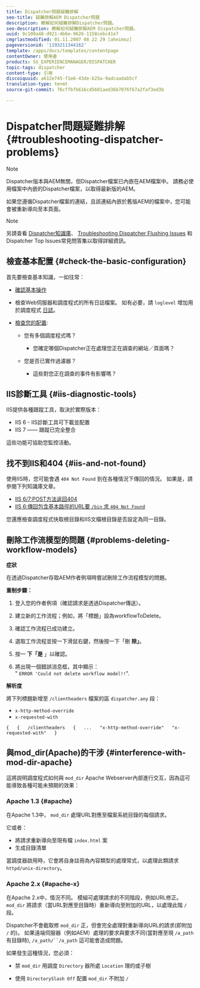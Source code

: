 ```yaml
---
title: Dispatcher問題疑難排解
seo-title: 疑難排解AEM Dispatcher問題
description: 瞭解如何疑難排解Dispatcher問題。
seo-description: 瞭解如何疑難排解AEM Dispatcher問題。
uuid: 9c109a48-d921-4b6e-9626-1158cebc41e7
cmgrlastmodified: 01.11.2007 08 22 29 [aheimoz]
pageversionid: '1193211344162'
template: /apps/docs/templates/contentpage
contentOwner: 使用者
products: SG_EXPERIENCEMANAGER/DISPATCHER
topic-tags: dispatcher
content-type: 引用
discoiquuid: a612e745-f1e6-43de-b25a-9adcaadab5cf
translation-type: tm+mt
source-git-commit: 76cffbfb616cd5601aed36b7076f67a2faf3ed3b

---
```



# Dispatcher問題疑難排解 {#troubleshooting-dispatcher-problems}

>[!NOTE]
>
>Dispatcher版本與AEM無關，但Dispatcher檔案已內嵌在AEM檔案中。 請務必使用檔案中內嵌的Dispatcher檔案，以取得最新版的AEM。
>
>如果您遵循Dispatcher檔案的連結，且該連結內嵌於舊版AEM的檔案中，您可能會被重新導向至本頁面。

>[!NOTE]
>
>另請查看 [Dispatcher知識庫](https://helpx.adobe.com/cq/kb/index/dispatcher.html)、 [Troubleshooting Dispatcher Flushing Issues](https://helpx.adobe.com/adobe-cq/kb/troubleshooting-dispatcher-flushing-issues.html) 和 [](dispatcher-faq.md) Dispatcher Top Issues常見問答集以取得詳細資訊。

## 檢查基本配置 {#check-the-basic-configuration}

首先要檢查基本知識，一如往常：

* [確認基本操作](#ConfirmBasicOperation)
* 檢查Web伺服器和調度程式的所有日誌檔案。 如有必要，請 `loglevel` 增加用於調度程式 [日誌](#Logging)。

* [檢查您的配置](#ConfiguringtheDispatcher):

   * 您有多個調度程式嗎？

      * 您確定哪個Dispatcher正在處理您正在調查的網站／頁面嗎？
   * 您是否已實作過濾器？

      * 這些對您正在調查的事件有影響嗎？


## IIS診斷工具 {#iis-diagnostic-tools}

IIS提供各種跟蹤工具，取決於實際版本：

* IIS 6 - IIS診斷工具可下載並配置
* IIS 7 —— 跟蹤已完全整合

這些功能可協助您監控活動。

## 找不到IIS和404 {#iis-and-not-found}

使用IIS時，您可能會遇 `404 Not Found` 到在各種情況下傳回的情況。 如果是，請參閱下列知識庫文章。

* [IIS 6/7:POST方法返回404](https://helpx.adobe.com/dispatcher/kb/IIS6IsapiFilters.html)
* [IIS 6:傳回包含基本路徑的URL要 `/bin` 求 `404 Not Found`](https://helpx.adobe.com/dispatcher/kb/RequestsToBinDirectoryFailInIIS6.html)

您還應檢查調度程式快取根目錄和IIS文檔根目錄是否設定為同一目錄。

## 刪除工作流模型的問題 {#problems-deleting-workflow-models}

**症狀**

在透過Dispatcher存取AEM作者例項時嘗試刪除工作流程模型的問題。

**重制步驟：**

1. 登入您的作者例項（確認請求是透過Dispatcher傳送）。
1. 建立新的工作流程；例如，將「標題」設為workflowToDelete。
1. 確認工作流程已成功建立。
1. 選取工作流程並按一下滑鼠右鍵，然後按一下「刪 **除」**。

1. 按一 **下「是** 」以確認。
1. 將出現一個錯誤消息框，其中顯示：\
   " `ERROR 'Could not delete workflow model!!`".

**解析度**

將下列標題新增至 `/clientheaders` 檔案的區 `dispatcher.any` 段：

* `x-http-method-override`
* `x-requested-with`

`{  
{  
/clientheaders  
{  
...  
"x-http-method-override"  
"x-requested-with"  
}`

## 與mod_dir(Apache)的干涉 {#interference-with-mod-dir-apache}

這將說明調度程式如何與 `mod_dir` Apache Webserver內部進行交互，因為這可能導致各種可能未預期的效果：

### Apache 1.3 {#apache}

在Apache 1.3中， `mod_dir` 處理URL對應至檔案系統目錄的每個請求。

它或者：

* 將請求重新導向至現有檔 `index.html` 案
* 生成目錄清單

當調度器啟用時，它會將自身註冊為內容類型的處理常式，以處理此類請求 `httpd/unix-directory`。

### Apache 2.x {#apache-x}

在Apache 2.x中，情況不同。 模組可處理請求的不同階段，例如URL修正。 `mod_dir` 將請求（當URL對應至目錄時）重新導向至附加的URL，以處理此階 `/` 段。

Dispatcher不會截取修 `mod_dir` 正，但會完全處理對重新導向URL的請求(即附加 `/` 的)。 如果遠端伺服器（例如AEM）處理的要求與要求不同(當對應至現 `/a_path` 有目錄時), `/a_path/``/a_path` 這可能會造成問題。

如果發生這種情況，您必須：

* 禁 `mod_dir` 用調度 `Directory` 器所處 `Location` 理的或子樹

* 使用 `DirectorySlash Off` 配置 `mod_dir` 不附加 `/`
